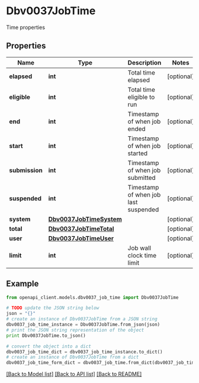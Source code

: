 # Dbv0037JobTime

Time properties

## Properties
Name | Type | Description | Notes
------------ | ------------- | ------------- | -------------
**elapsed** | **int** | Total time elapsed | [optional] 
**eligible** | **int** | Total time eligible to run | [optional] 
**end** | **int** | Timestamp of when job ended | [optional] 
**start** | **int** | Timestamp of when job started | [optional] 
**submission** | **int** | Timestamp of when job submitted | [optional] 
**suspended** | **int** | Timestamp of when job last suspended | [optional] 
**system** | [**Dbv0037JobTimeSystem**](Dbv0037JobTimeSystem.md) |  | [optional] 
**total** | [**Dbv0037JobTimeTotal**](Dbv0037JobTimeTotal.md) |  | [optional] 
**user** | [**Dbv0037JobTimeUser**](Dbv0037JobTimeUser.md) |  | [optional] 
**limit** | **int** | Job wall clock time limit | [optional] 

## Example

```python
from openapi_client.models.dbv0037_job_time import Dbv0037JobTime

# TODO update the JSON string below
json = "{}"
# create an instance of Dbv0037JobTime from a JSON string
dbv0037_job_time_instance = Dbv0037JobTime.from_json(json)
# print the JSON string representation of the object
print Dbv0037JobTime.to_json()

# convert the object into a dict
dbv0037_job_time_dict = dbv0037_job_time_instance.to_dict()
# create an instance of Dbv0037JobTime from a dict
dbv0037_job_time_form_dict = dbv0037_job_time.from_dict(dbv0037_job_time_dict)
```
[[Back to Model list]](../README.md#documentation-for-models) [[Back to API list]](../README.md#documentation-for-api-endpoints) [[Back to README]](../README.md)


